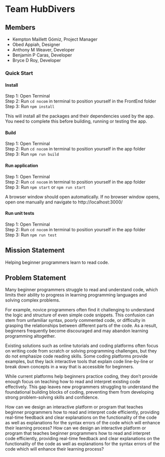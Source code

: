 # Team HubDivers

## Members

- Kempton Maillett Gómiz, Project Manager
- Obed Appiah, Designer
- Anthony M Weaver, Developer
- Benjamin P Caras, Developer
- Bryce D Roy, Developer

### Quick Start

#### Install

Step 1: Open Terminal \
Step 2: Run `cd nocom` in terminal to position yourself in the FrontEnd folder \
Step 3: Run `npm install`

This will install all the packages and their dependencies used by the app. You need to complete this before building, running or testing the app.

#### Build

Step 1: Open Terminal \
Step 2: Run `cd nocom` in terminal to position yourself in the app folder \
Step 3: Run `npm run build`

#### Run application

Step 1: Open Terminal \
Step 2: Run `cd nocom` in terminal to position yourself in the app folder \
Step 3: Run `npm start` or `npm run start`

A browser window should open automatically. If no browser window opens, open one manually and navigate to http://localhost:3000/

#### Run unit tests

Step 1: Open Terminal \
Step 2: Run `cd nocom` in terminal to position yourself in the app folder \
Step 3: Run `npm run test`

## Mission Statement

Helping beginner programmers learn to read code.

## Problem Statement

Many beginner programmers struggle to read and understand code, which limits their ability to progress in learning programming languages and solving complex problems.

For example, novice programmers often find it challenging to understand the logic and structure of even simple code snippets. This confusion can stem from unfamiliar syntax, poorly commented code, or difficulty in grasping the relationships between different parts of the code. As a result, beginners frequently become discouraged and may abandon learning programming altogether.

Existing solutions such as online tutorials and coding platforms often focus on writing code from scratch or solving programming challenges, but they do not emphasize code reading skills. Some coding platforms provide examples, but they lack interactive tools that explain code line-by-line or break down concepts in a way that is accessible for beginners.

While current platforms help beginners practice coding, they don’t provide enough focus on teaching how to read and interpret existing code effectively. This gap leaves new programmers struggling to understand the foundational building blocks of coding, preventing them from developing strong problem-solving skills and confidence.

How can we design an interactive platform or program that teaches beginner programmers how to read and interpret code efficiently, providing real-time feedback and clear explanations on the functionality of the code as well as explanations for the syntax errors of the code which will enhance their learning process?
How can we design an interactive platform or program that teaches beginner programmers how to read and interpret code efficiently, providing real-time feedback and clear explanations on the functionality of the code as well as explanations for the syntax errors of the code which will enhance their learning process?
